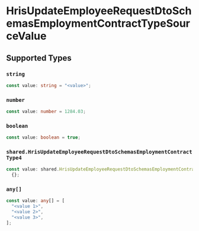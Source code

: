 # HrisUpdateEmployeeRequestDtoSchemasEmploymentContractTypeSourceValue


## Supported Types

### `string`

```typescript
const value: string = "<value>";
```

### `number`

```typescript
const value: number = 1284.03;
```

### `boolean`

```typescript
const value: boolean = true;
```

### `shared.HrisUpdateEmployeeRequestDtoSchemasEmploymentContractType4`

```typescript
const value: shared.HrisUpdateEmployeeRequestDtoSchemasEmploymentContractType4 =
  {};
```

### `any[]`

```typescript
const value: any[] = [
  "<value 1>",
  "<value 2>",
  "<value 3>",
];
```

